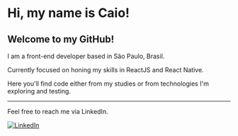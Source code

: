 # Hi, my name is Caio!
## Welcome to my GitHub!

I am a front-end developer based in São Paulo, Brasil.

Currently focused on honing my skills in ReactJS and React Native.

Here you'll find code either from my studies or from technologies I'm exploring and testing.

---

Feel free to reach me via LinkedIn.

[![LinkedIn](https://img.shields.io/badge/LinkedIn-0077B5?style=for-the-badge&logo=linkedin&logoColor=white)](https://www.linkedin.com/in/caio-cluna/)
